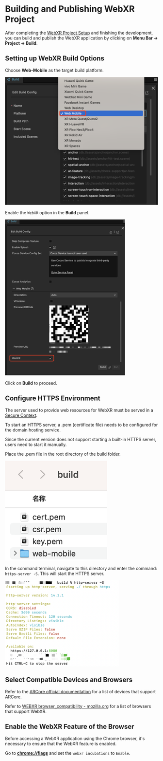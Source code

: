 # Building and Publishing WebXR Project

After completing the [WebXR Project Setup](webxr-proj-deploy.md) and finishing the development, you can build and publish the WebXR application by clicking on **Menu Bar -> Project -> Build**.

## Setting up WebXR Build Options

Choose **Web-Mobile** as the target build platform.

<img src="webxr-proj-pub/select-web-mobile.png" style="zoom:50%;" />

Enable the `WebXR` option in the **Build** panel.

<img src="webxr-proj-pub/enable-webxr.png" style="zoom:50%;" />

Click on **Build** to proceed.

## Configure HTTPS Environment

The server used to provide web resources for WebXR must be served in a [Secure Context](https://developer.mozilla.org/en-US/docs/Web/Security/Secure_Contexts).

To start an HTTPS server, a .pem (certificate file) needs to be configured for the domain hosting service.

Since the current version does not support starting a built-in HTTPS server, users need to start it manually.

Place the .pem file in the root directory of the build folder.

![webxr-proj-pub/https-license.png](webxr-proj-pub/https-license.png)

In the command terminal, navigate to this directory and enter the command: `https-server -S`. This will start the HTTPS server.

<img src="webxr-proj-pub/start-https-server.png" style="zoom:50%;" />

## Select Compatible Devices and Browsers

Refer to the  [ARCore official documentation](https://developers.google.com/ar/devices) for a list of devices that support ARCore.

Refer to [WEBXR browser_compatibility - mozilla.org]((https://developer.mozilla.org/en-US/docs/Web/API/WebXR_Device_API#browser_compatibility)
) for a list of browsers that support WebXR.

## Enable the WebXR Feature of the Browser

Before accessing a WebXR application using the Chrome browser, it's necessary to ensure that the WebXR feature is enabled.

Go to **[chrome://flags](chrome://flags)**  and set the `webxr incubations` to `Enable`.

